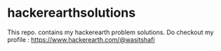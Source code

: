 # hackerearthsolutions
This repo. contains my hackerearth problem solutions. Do checkout my profile : https://www.hackerearth.com/@wasitshafi
